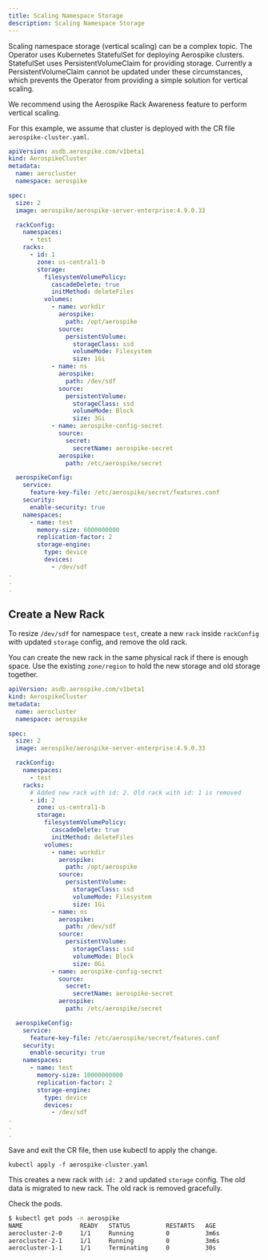 ```yaml
---
title: Scaling Namespace Storage
description: Scaling Namespace Storage
---
```


Scaling namespace storage (vertical scaling) can be a complex topic. The Operator uses Kubernetes StatefulSet for deploying Aerospike clusters. StatefulSet uses PersistentVolumeClaim for providing storage. Currently a PersistentVolumeClaim cannot be updated under these circumstances, which prevents the Operator from providing a simple solution for vertical scaling.

We recommend using the Aerospike Rack Awareness feature to perform vertical scaling.

For this example, we assume that cluster is deployed with the CR file `aerospike-cluster.yaml`.

```yaml
apiVersion: asdb.aerospike.com/v1beta1
kind: AerospikeCluster
metadata:
  name: aerocluster
  namespace: aerospike

spec:
  size: 2
  image: aerospike/aerospike-server-enterprise:4.9.0.33

  rackConfig:
    namespaces:
      - test
    racks:
      - id: 1
        zone: us-central1-b
        storage:
          filesystemVolumePolicy:
            cascadeDelete: true
            initMethod: deleteFiles
          volumes:
            - name: workdir
              aerospike:
                path: /opt/aerospike
              source:
                persistentVolume:
                  storageClass: ssd
                  volumeMode: Filesystem
                  size: 1Gi
            - name: ns
              aerospike:
                path: /dev/sdf
              source:
                persistentVolume:
                  storageClass: ssd
                  volumeMode: Block
                  size: 3Gi
            - name: aerospike-config-secret
              source:
                secret:
                  secretName: aerospike-secret
              aerospike:
                path: /etc/aerospike/secret

  aerospikeConfig:
    service:
      feature-key-file: /etc/aerospike/secret/features.conf
    security:
      enable-security: true
    namespaces:
      - name: test
        memory-size: 6000000000
        replication-factor: 2
        storage-engine:
          type: device
          devices:
            - /dev/sdf
.
.
.
```

## Create a New Rack

To resize `/dev/sdf` for namespace `test`,  create a new `rack` inside `rackConfig` with updated `storage` config, and remove the old rack.

You can create the new rack in the same physical rack if there is enough space. Use the existing `zone/region` to hold the new storage and old storage together.

```yaml
apiVersion: asdb.aerospike.com/v1beta1
kind: AerospikeCluster
metadata:
  name: aerocluster
  namespace: aerospike

spec:
  size: 2
  image: aerospike/aerospike-server-enterprise:4.9.0.33

  rackConfig:
    namespaces:
      - test
    racks:
      # Added new rack with id: 2. Old rack with id: 1 is removed
      - id: 2
        zone: us-central1-b
        storage:
          filesystemVolumePolicy:
            cascadeDelete: true
            initMethod: deleteFiles
          volumes:
            - name: workdir
              aerospike:
                path: /opt/aerospike
              source:
                persistentVolume:
                  storageClass: ssd
                  volumeMode: Filesystem
                  size: 1Gi
            - name: ns
              aerospike:
                path: /dev/sdf
              source:
                persistentVolume:
                  storageClass: ssd
                  volumeMode: Block
                  size: 8Gi
            - name: aerospike-config-secret
              source:
                secret:
                  secretName: aerospike-secret
              aerospike:
                path: /etc/aerospike/secret

  aerospikeConfig:
    service:
      feature-key-file: /etc/aerospike/secret/features.conf
    security:
      enable-security: true
    namespaces:
      - name: test
        memory-size: 10000000000
        replication-factor: 2
        storage-engine:
          type: device
          devices:
            - /dev/sdf
.
.
.
```

Save and exit the CR file, then use kubectl to apply the change.

```shell
kubectl apply -f aerospike-cluster.yaml
```

This creates a new rack with `id: 2` and updated `storage` config. The old data is migrated to new rack. The old rack is removed gracefully.

Check the pods.

```sh
$ kubectl get pods -n aerospike
NAME                READY   STATUS          RESTARTS   AGE
aerocluster-2-0     1/1     Running         0          3m6s
aerocluster-2-1     1/1     Running         0          3m6s
aerocluster-1-1     1/1     Terminating     0          30s
```
